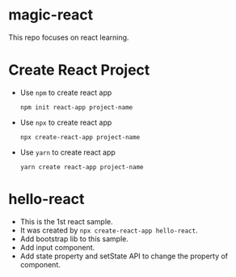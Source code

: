 # magic-react
This repo focuses on react learning.

# Create React Project
* Use `npm` to create react app
  ```
  npm init react-app project-name
  ```
* Use `npx` to create react app
  ```
  npx create-react-app project-name
  ```` 
* Use `yarn` to create react app
  ```
  yarn create react-app project-name
  ``` 

# hello-react
* This is the 1st react sample.
* It was created by `npx create-react-app hello-react`.
* Add bootstrap lib to this sample.
* Add input component.
* Add state property and setState API to change the property of component. 
